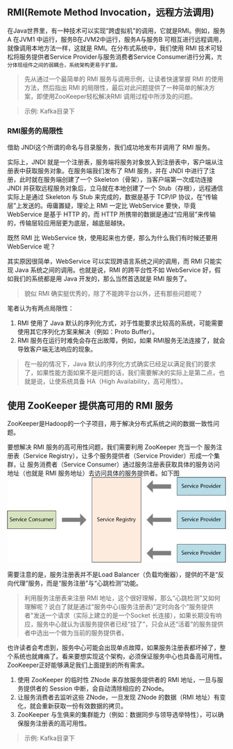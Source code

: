 ## RMI(Remote Method Invocation，远程方法调用)

在Java世界里，有一种技术可以实现“跨虚拟机”的调用，它就是RMI。例如，服务A 在JVM1 中运行，服务B在JVM2中运行，服务A与服务B 可相互进行远程调用，就像调用本地方法一样，这就是 RMI。在分布式系统中，我们使用 RMI 技术可轻松将服务提供者Service Provider与服务消费者Service Consumer进行分离，`充分体现组件之间的弱耦合，系统架构更易于扩展。`

>先从通过一个最简单的 RMI 服务与调用示例，让读者快速掌握 RMI 的使用方法，然后指出 RMI 的局限性，最后对此问题提供了一种简单的解决方案，即使用ZooKeeper轻松解决RMI 调用过程中所涉及的问题。

>示例: Kafka目录下

### RMI服务的局限性

借助 JNDI这个所谓的命名与目录服务，我们成功地发布并调用了 RMI 服务。

实际上，JNDI 就是一个注册表，服务端将服务对象放入到注册表中，客户端从注册表中获取服务对象。在服务端我们发布了 RMI 服务，并在 JNDI 中进行了注册，此时就在服务端创建了一个 Skeleton（骨架），当客户端第一次成功连接 JNDI 并获取远程服务对象后，立马就在本地创建了一个 Stub（存根），远程通信实际上是通过 Skeleton 与 Stub 来完成的，数据是基于 TCP/IP 协议，在“传输层”上发送的。毋庸置疑，理论上 RMI 一定比 WebService 要快，毕竟 WebService 是基于 HTTP 的，而 HTTP 所携带的数据是通过“应用层”来传输的，传输层较应用层更为底层，越底层越快。

既然 RMI 比 WebService 快，使用起来也方便，那么为什么我们有时候还要用 WebService 呢？

其实原因很简单，WebService 可以实现跨语言系统之间的调用，而 RMI 只能实现 Java 系统之间的调用。也就是说，RMI 的跨平台性不如 WebService 好，假如我们的系统都是用 Java 开发的，那么当然首选就是 RMI 服务了。

>貌似 RMI 确实挺优秀的，除了不能跨平台以外，还有那些问题呢？

笔者认为有两点局限性：

1. RMI 使用了 Java 默认的序列化方式，对于性能要求比较高的系统，可能需要使用其它序列化方案来解决（例如：Proto Buffer）。
2. RMI 服务在运行时难免会存在出故障，例如，如果 RMI服务无法连接了，就会导致客户端无法响应的现象。

>在一般的情况下，Java 默认的序列化方式确实已经足以满足我们的要求了，如果性能方面如果不是问题的话，我们需要解决的实际上是第二点，也就是说，让使系统具备 HA（High Availability，高可用性）。

## 使用 ZooKeeper 提供高可用的 RMI 服务

ZooKeeper是Hadoop的一个子项目，用于解决分布式系统之间的数据一致性问题。

要想解决 RMI 服务的高可用性问题，我们需要利用 ZooKeeper 充当一个 服务注册表（Service Registry），让多个服务提供者（Service Provider）形成一个集群，让 服务消费者（Service Consumer）通过服务注册表获取具体的服务访问地址（也就是 RMI 服务地址）去访问具体的服务提供者。如下图![zk-rmi](../pics/zk-rmi.png)

需要注意的是，服务注册表并不是Load Balancer（负载均衡器），提供的不是“反向代理”服务，而是“服务注册”与“心跳检测”功能。

>利用服务注册表来注册 RMI 地址，这个很好理解，那么“心跳检测”又如何理解呢？说白了就是通过"服务中心(服务注册表)"定时向各个"服务提供者"发送一个请求（实际上建立的是一个Socket 长连接），如果长期没有响应，服务中心就认为该服务提供者已经“挂了”，只会从还“活着”的服务提供者中选出一个做为当前的服务提供者。

也许读者会考虑到，服务中心可能会出现单点故障，如果服务注册表都坏掉了，整个系统也就瘫痪了。看来要想实现这个架构，必须保证服务中心也具备高可用性。ZooKeeper正好能够满足我们上面提到的所有需求。

1. 使用 ZooKeeper 的临时性 ZNode 来存放服务提供者的 RMI 地址，一旦与服务提供者的 Session 中断，会自动清除相应的 ZNode。
2. 让服务消费者去监听这些 ZNode，一旦发现 ZNode 的数据（RMI 地址）有变化，就会重新获取一份有效数据的拷贝。
3. ZooKeeper 与生俱来的集群能力（例如：数据同步与领导选举特性），可以确保服务注册表的高可用性。

>示例: Kafka目录下
